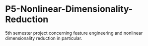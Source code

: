 # P5-Nonlinear-Dimensionality-Reduction
5th semester project concerning feature engineering and nonlinear dimensionality reduction in particular.
